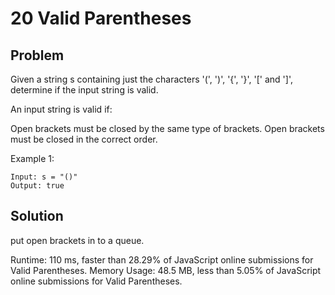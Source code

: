 # 20 Valid Parentheses

## Problem
Given a string s containing just the characters '(', ')', '{', '}', '[' and ']', determine if the input string is valid.

An input string is valid if:

Open brackets must be closed by the same type of brackets.
Open brackets must be closed in the correct order.

Example 1:
```dash
Input: s = "()"
Output: true
```

## Solution
put open brackets in to a queue. 

Runtime: 110 ms, faster than 28.29% of JavaScript online submissions for Valid Parentheses.
Memory Usage: 48.5 MB, less than 5.05% of JavaScript online submissions for Valid Parentheses.
